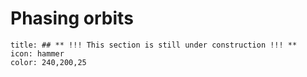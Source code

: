 # Phasing orbits
```ad-note
title: ## ** !!! This section is still under construction !!! **
icon: hammer
color: 240,200,25
```

<!-- Wakker section 14.1  -->